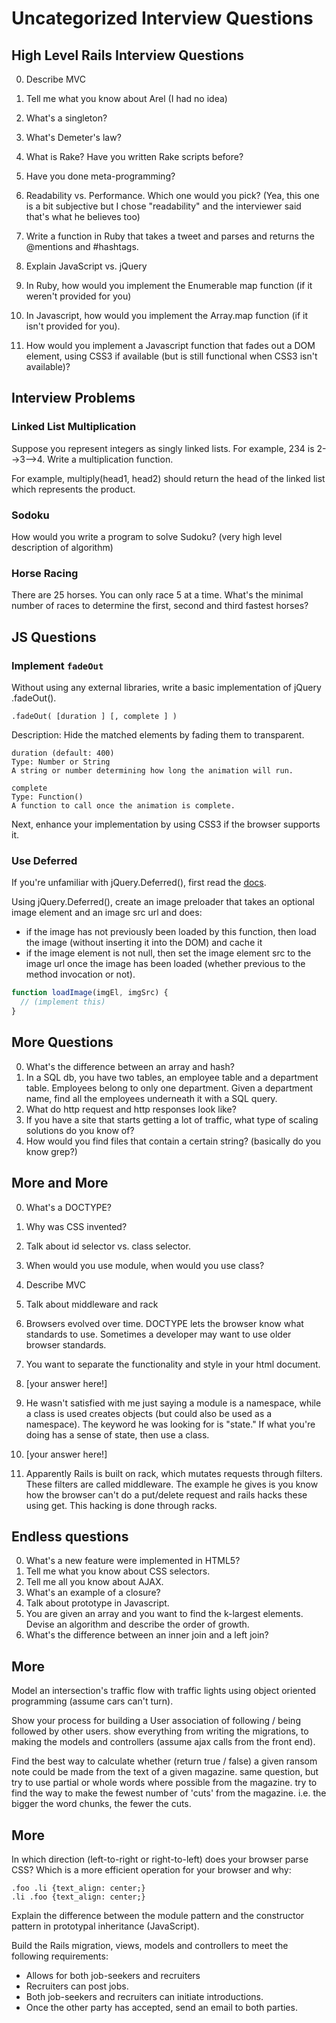 # Uncategorized Interview Questions

## High Level Rails Interview Questions

0. Describe MVC
0. Tell me what you know about Arel (I had no idea)
0. What's a singleton?
0. What's Demeter's law?
0. What is Rake?  Have you written Rake scripts before?
0. Have you done meta-programming?
0. Readability vs. Performance.  Which one would you pick? (Yea, this
   one is a bit subjective but I chose "readability" and the
   interviewer said that's what he believes too)

0. Write a function in Ruby that takes a tweet and parses and returns
   the @mentions and #hashtags.
0. Explain JavaScript vs. jQuery
0. In Ruby, how would you implement the Enumerable map function (if it
   weren't provided for you)
0. In Javascript, how would you implement the Array.map function (if
   it isn't provided for you).
0. How would you implement a Javascript function that fades out a DOM
   element, using CSS3 if available (but is still functional when CSS3
   isn't available)?

## Interview Problems

### Linked List Multiplication

Suppose you represent integers as singly linked lists.  For example,
234 is 2-->3-->4.  Write a multiplication function.

For example, multiply(head1, head2) should return the head of the
linked list which represents the product.

### Sodoku

How would you write a program to solve Sudoku?  (very high level
description of algorithm)

### Horse Racing

There are 25 horses.  You can only race 5 at a time.  What's the
minimal number of races to determine the first, second and third
fastest horses?

## JS Questions

### Implement `fadeOut`

Without using any external libraries, write a basic implementation of
jQuery .fadeOut().

    .fadeOut( [duration ] [, complete ] )

Description: Hide the matched elements by fading them to transparent.

    duration (default: 400)
    Type: Number or String
    A string or number determining how long the animation will run.

    complete
    Type: Function()
    A function to call once the animation is complete.

Next, enhance your implementation by using CSS3 if the browser supports
it.

### Use Deferred

If you're unfamiliar with jQuery.Deferred(), first read the
[docs](http://api.jquery.com/jQuery.Deferred).

Using jQuery.Deferred(), create an image preloader that takes an
optional image element and an image src url and does:

- if the image has not previously been loaded by this function, then
  load the image (without inserting it into the DOM) and cache it
- if the image element is not null, then set the image element src to
  the image url once the image has been loaded (whether previous to
  the method invocation or not).

```javascript
function loadImage(imgEl, imgSrc) {
  // (implement this)
}
```

## More Questions

0. What's the difference between an array and hash?
0. In a SQL db, you have two tables, an employee table and a
   department table.  Employees belong to only one department.  Given
   a department name, find all the employees underneath it with a SQL
   query.
0. What do http request and http responses look like?
0. If you have a site that starts getting a lot of traffic, what type
   of scaling solutions do you know of?
0. How would you find files that contain a certain string?  (basically
   do you know grep?)

## More and More

0. What's a DOCTYPE?
0. Why was CSS invented?
0. Talk about id selector vs. class selector.
0. When would you use module, when would you use class?
0. Describe MVC
0. Talk about middleware and rack

0. Browsers evolved over time.  DOCTYPE lets the browser know what
   standards to use.  Sometimes a developer may want to use older browser
   standards.
0. You want to separate the functionality and style in your html document.
0. [your answer here!]
0. He wasn't satisfied with me just saying a module is a namespace,
   while a class is used creates objects (but could also be used as a
   namespace).  The keyword he was looking for is "state."  If what
   you're doing has a sense of state, then use a class.
0. [your answer here!]
0. Apparently Rails is built on rack, which mutates requests through
   filters.  These filters are called middleware.  The example he
   gives is you know how the browser can't do a put/delete request and
   rails hacks these using get.  This hacking is done through racks.

## Endless questions

0. What's a new feature were implemented in HTML5?
0. Tell me what you know about CSS selectors.
0. Tell me all you know about AJAX.
0. What's an example of a closure?
0. Talk about prototype in Javascript.
0. You are given an array and you want to find the k-largest elements.
   Devise an algorithm and describe the order of growth.
0. What's the difference between an inner join and a left join?

## More

Model an intersection's traffic flow with traffic lights using object
oriented programming (assume cars can't turn).

Show your process for building a User association of following / being
followed by other users.  show everything from writing the migrations,
to making the models and controllers (assume ajax calls from the front
end).

Find the best way to calculate whether (return true / false) a given
ransom note could be made from the text of a given magazine.  same
question, but try to use partial or whole words where possible from
the magazine.  try to find the way to make the fewest number of 'cuts'
from the magazine.  i.e. the bigger the word chunks, the fewer the
cuts.

## More

In which direction (left-to-right or right-to-left) does your browser
parse CSS?  Which is a more efficient operation for your browser and
why:

    .foo .li {text_align: center;}
    .li .foo {text_align: center;}
  
Explain the difference between the module pattern and the constructor
pattern in prototypal inheritance (JavaScript).
  
Build the Rails migration, views, models and controllers to meet the
following requirements:
  
* Allows for both job-seekers and recruiters
* Recruiters can post jobs.
* Both job-seekers and recruiters can initiate introductions.
* Once the other party has accepted, send an email to both parties.

